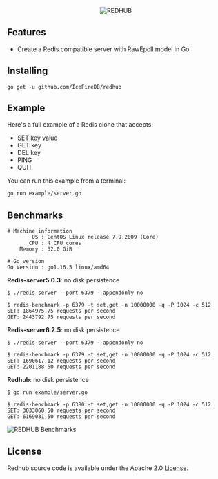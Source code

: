 <p align="center">
<img 
    src="https://user-images.githubusercontent.com/12872991/134626503-c022bb8e-2d5c-4760-a470-f56ff8ef036f.png" 
    border="0" alt="REDHUB">
<br>


Features
--------
- Create a Redis compatible server with RawEpoll model in Go

Installing
----------

```
go get -u github.com/IceFireDB/redhub
```

Example
-------

Here's a full example of a Redis clone that accepts:

- SET key value
- GET key
- DEL key
- PING
- QUIT

You can run this example from a terminal:

```sh
go run example/server.go
```

Benchmarks
----------

```
# Machine information
        OS : CentOS Linux release 7.9.2009 (Core)
       CPU : 4 CPU cores
    Memory : 32.0 GiB

# Go version
Go Version : go1.16.5 linux/amd64

```

**Redis-server5.0.3**: no disk persistence

```
$ ./redis-server --port 6379 --appendonly no
```
```
$ redis-benchmark -p 6379 -t set,get -n 10000000 -q -P 1024 -c 512
SET: 1864975.75 requests per second
GET: 2443792.75 requests per second
```

**Redis-server6.2.5**: no disk persistence

```
$ ./redis-server --port 6379 --appendonly no
```
```
$ redis-benchmark -p 6379 -t set,get -n 10000000 -q -P 1024 -c 512
SET: 1690617.12 requests per second
GET: 2201188.50 requests per second
```
**Redhub**: no disk persistence

```
$ go run example/server.go
```
```
$ redis-benchmark -p 6380 -t set,get -n 10000000 -q -P 1024 -c 512
SET: 3033060.50 requests per second
GET: 6169031.50 requests per second
```
<img 
    src="https://user-images.githubusercontent.com/12872991/134629662-1d789503-ddab-4efd-a6b4-5620b5a9e8db.png" 
    border="0" alt="REDHUB Benchmarks">
<br>


<!--
```
$ redis-benchmark -p 6380 -t set,get -n 10000000 -q -P 512 -c 512
SET: 2840909.00 requests per second
GET: 5643341.00 requests per second
```
-->


License
-------
Redhub source code is available under the Apache 2.0 [License](/LICENSE).
